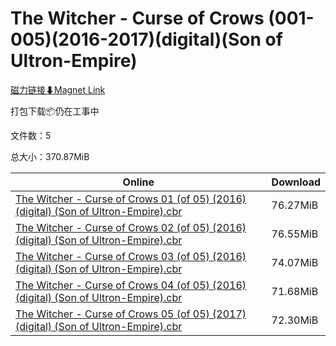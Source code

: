 # The Witcher - Curse of Crows (001-005)(2016-2017)(digital)(Son of Ultron-Empire)

[磁力链接⬇Magnet Link](magnet:?xt=urn:btih:a399ea62e3ae5613c376b6e075311ae1b15ae925&dn=The%20Witcher%20-%20Curse%20of%20Crows%20%28001-005%29%282016-2017%29%28digital%29%28Son%20of%20Ultron-Empire%29)

打包下载📦仍在工事中

文件数：5

总大小：370.87MiB

Online | Download
--- | ---
[The Witcher - Curse of Crows 01 (of 05) (2016) (digital) (Son of Ultron-Empire).cbr](https://github.com/alicewish/markdown/blob/master/comic/Witcher-Curse-of-Crows-01-of-05-2016-digital-Son-of-Ultron-Empire-cbr.md) | 76.27MiB
[The Witcher - Curse of Crows 02 (of 05) (2016) (digital) (Son of Ultron-Empire).cbr](https://github.com/alicewish/markdown/blob/master/comic/Witcher-Curse-of-Crows-02-of-05-2016-digital-Son-of-Ultron-Empire-cbr.md) | 76.55MiB
[The Witcher - Curse of Crows 03 (of 05) (2016) (digital) (Son of Ultron-Empire).cbr](https://github.com/alicewish/markdown/blob/master/comic/Witcher-Curse-of-Crows-03-of-05-2016-digital-Son-of-Ultron-Empire-cbr.md) | 74.07MiB
[The Witcher - Curse of Crows 04 (of 05) (2016) (digital) (Son of Ultron-Empire).cbr](https://github.com/alicewish/markdown/blob/master/comic/Witcher-Curse-of-Crows-04-of-05-2016-digital-Son-of-Ultron-Empire-cbr.md) | 71.68MiB
[The Witcher - Curse of Crows 05 (of 05) (2017) (digital) (Son of Ultron-Empire).cbr](https://github.com/alicewish/markdown/blob/master/comic/Witcher-Curse-of-Crows-05-of-05-2017-digital-Son-of-Ultron-Empire-cbr.md) | 72.30MiB